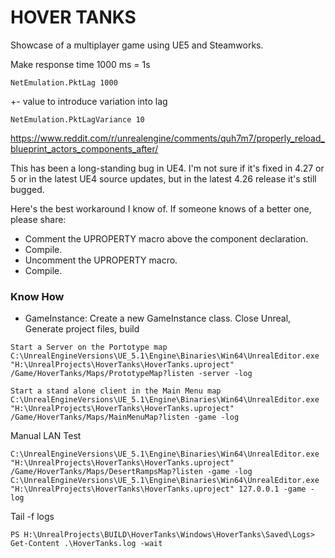 # HOVER TANKS

Showcase of a multiplayer game using UE5 and Steamworks.




Make response time 1000 ms = 1s

```
NetEmulation.PktLag 1000
```


+- value to introduce variation into lag

```
NetEmulation.PktLagVariance 10
```


https://www.reddit.com/r/unrealengine/comments/quh7m7/properly_reload_blueprint_actors_components_after/

This has been a long-standing bug in UE4. I'm not sure if it's fixed in 4.27 or 5 or in the latest UE4 source updates, but in the latest 4.26 release it's still bugged.

Here's the best workaround I know of. If someone knows of a better one, please share:

- Comment the UPROPERTY macro above the component declaration.
- Compile.
- Uncomment the UPROPERTY macro.
- Compile.

### Know How

- GameInstance: Create a new GameInstance class. Close Unreal, Generate project files, build


```
Start a Server on the Portotype map
C:\UnrealEngineVersions\UE_5.1\Engine\Binaries\Win64\UnrealEditor.exe "H:\UnrealProjects\HoverTanks\HoverTanks.uproject" /Game/HoverTanks/Maps/PrototypeMap?listen -server -log

Start a stand alone client in the Main Menu map
C:\UnrealEngineVersions\UE_5.1\Engine\Binaries\Win64\UnrealEditor.exe "H:\UnrealProjects\HoverTanks\HoverTanks.uproject" /Game/HoverTanks/Maps/MainMenuMap?listen -game -log
```

Manual LAN Test
```
C:\UnrealEngineVersions\UE_5.1\Engine\Binaries\Win64\UnrealEditor.exe "H:\UnrealProjects\HoverTanks\HoverTanks.uproject" /Game/HoverTanks/Maps/DesertRampsMap?listen -game -log
C:\UnrealEngineVersions\UE_5.1\Engine\Binaries\Win64\UnrealEditor.exe "H:\UnrealProjects\HoverTanks\HoverTanks.uproject" 127.0.0.1 -game -log
```

Tail -f logs
```
PS H:\UnrealProjects\BUILD\HoverTanks\Windows\HoverTanks\Saved\Logs> Get-Content .\HoverTanks.log -wait
```